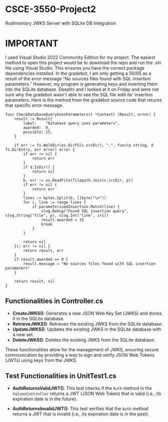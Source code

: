 # CSCE-3550-Project2
Rudimentary JWKS Server with SQLite DB Integration

# IMPORTANT
I used Visual Studio 2022 Community Edition for my project. The easiest method to open this project would be to download the repo and run the .sln file using Visual Studio. This ensures you have the correct package dependencies installed. In the gradebot, I am only getting a 50/65 as a result of the error message "No sources files found with SQL insertion parameters." However, my program is generating keys and inserting them into the SQLite database. Deepthi and I looked at it on Friday and were not sure why the gradebot wasn't able to see the SQL file with its' insertion parameters. Here is the method from the gradebot source code that returns that specific error message. 

	func CheckDatabaseQueryUsesParameters(c *Context) (Result, error) {
		result := Result{
			label:    "Database query uses parameters",
			awarded:  0,
			possible: 15,
		}

		if err := fs.WalkDir(os.DirFS(c.srcDir), ".", func(p string, d fs.DirEntry, err error) error {
			if err != nil {
				return err
			}
			if d.IsDir() {
				return nil
			}
			b, err := os.ReadFile(filepath.Join(c.srcDir, p))
			if err != nil {
				return err
			}
			lines := bytes.Split(b, []byte("\n"))
			for i, line := range lines {
				if parameterizedInsertion.Match(line) {
					slog.Debug("Found SQL insertion query", slog.String("file", p), slog.Int("line", i+1))
					result.awarded = 15
					break
				}
			}
	
			return nil
		}); err != nil {
			return result, err
		}
		if result.awarded == 0 {
			result.message = "No sources files found with SQL insertion parameters"
		}
	
		return result, nil
	}


## Functionalities in Controller.cs

- **CreateJWKS()**: Generates a new JSON Web Key Set (JWKS) and stores it in the SQLite database.
- **RetrieveJWKS()**: Retrieves the existing JWKS from the SQLite database.
- **UpdateJWKS()**: Updates the existing JWKS in the SQLite database with a new set.
- **DeleteJWKS()**: Deletes the existing JWKS from the SQLite database.

These functionalities allow for the management of JWKS, ensuring secure communication by providing a way to sign and verify JSON Web Tokens (JWTs) using keys from the JWKS.


## Test Functionalities in UnitTest1.cs

- **AuthReturnsValidJWT()**: This test checks if the `Auth` method in the `ValuesController` returns a JWT (JSON Web Token) that is valid (i.e., its expiration date is in the future).

- **AuthReturnsInvalidJWT()**: This test verifies that the `Auth` method returns a JWT that is invalid (i.e., its expiration date is in the past).
